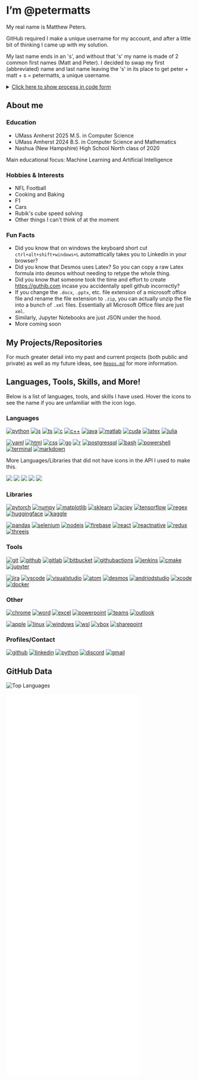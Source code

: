 # I’m @petermatts

My real name is Matthew Peters.

GitHub required I make a unique username for my account, and after a little bit of thinking I came up with my solution.

My last name ends in an 's', and without that 's' my name is made of 2 common first names (Matt and Peter). I decided to swap my first (abbreviated) name and last name leaving the 's' in its place to get peter + matt + s = petermatts, a unique username.

<details>

<summary markdown="span">
    <u>Click here to show process in code form</u>
</summary>

```Java
public static String username() {
    String myName = "Matthew Peters"; //my name
    myName = myName.toLowerCase(); //make lowercase

    //split into an array (first name at index 0, second name at index 1)
    String[] names = myName.split(" "); 

    //create var for first name, using substring to abreviate to an alternative form
    String firstname_short = names[0].substring(0, 4); //matt

    String lastname = names[1]; //create var for last name (peters)
    String s = "";

    //if lastname ends in "s": s="s" and trim off last 's' from lastname
    if(lastname.endsWith("s")) {
        s = "s";
        lastname = lastname.substring(0, lastname.length()-1); //peter
    }

    // my_github_username = "peter" + "matt" + "s"
    String my_github_username = lastname + firstname_short + s;
    return my_github_username; //petermatts
}
```

*example code for this process as a Java method*</details>

<!-- <details><summary markdown="span"><u>Click here to show process in code form</u></summary>

```Python
    name = "Matthew Peters"
    data = name.lower().split(" ")
    github_username = data[1][:-1] + data[0][:4] + data[1][-1:]
    print("Python:", github_username)
```
*example code for this process as a Java method*</details> -->

<!-- --- -->

## About me

### **Education**

- UMass Amherst 2025 M.S. in Computer Science
- UMass Amherst 2024 B.S. in Computer Science and Mathematics
- Nashua (New Hampshire) High School North class of 2020

Main educational focus: Machine Learning and Artificial Intelligence

### **Hobbies & Interests**

- NFL Football
- Cooking and Baking
- F1
- Cars
- Rubik's cube speed solving
- Other things I can't think of at the moment

### **Fun Facts**

- Did you know that on windows the keyboard short cut `ctrl+alt+shift+windows+L` automattically takes you to LinkedIn in your browser?
- Did you know that Desmos uses Latex? So you can copy a raw Latex formula into desmos without needing to retype the whole thing.
- Did you know that someone took the time and effort to create https://guthib.com incase you accidentally spell github incorrectly?
- If you change the `.docx`, `.pptx`, etc. file extension of a microsoft office file and rename the file extension to `.zip`, you can actually unzip the file into a bunch of `.xml` files. Essentially all Microsoft Office files are just `xml`.
- Similarly, Jupyter Notebooks are just JSON under the hood.
- More coming soon

<!-- Separate tables by math vs cs classes? -->

<!-- ## **Important Courses**
       
| Completed                               | Upcoming Fall 2024                      |
| --------------------------------------- | --------------------------------------- |
| Introduction to Algorithms              | Quantum Information Systems (Grad)      |
| Intro to Scientific Computing           | Reinforcement Learning                  |
| Artificial Intelligence                 | Computer Vision                         |
| Intro to Machine Learning               |                                         |
| Machine Learning (Grad)                 |                                         |
| Machine Learning (Ph.D)                 |                                         |
| Reasoning Under Uncertainty             |                                         |
| Computer Systems Principles             |                                         |
| Applied Cryptography                    |                                         |
| Formal Language Theory                  |                                         |
| Intelligent Visual Computing            |                                         |
| Intro to Simulation                     |                                         |
| Quantum Information Systems (Undergrad) |                                         |


### **Other cool/interseting courses**

- Using Data Structures
- Programming with Data Structures
- Programming Methodology
- Web Programming
- Intro to Computation
- Multivariable Calculus
- Linear Algebra
- Differential Equations
- Statistics I
- Intro to Abstract Algebra I
- Intro to Computer Graphics -->

## **My Projects/Repositories**

For much greater detail into my past and current projects (both public and private) as well as my future ideas, see [`Repos.md`](https://github.com/petermatts/petermatts/blob/main/Repos.md) for more information.

## **Languages, Tools, Skills, and More!**
<!-- Cool site for logos https://worldvectorlogo.com/ -->
<!-- Icons from https://github.com/lelouchfr/skill-icons -->

Below is a list of languages, tools, and skills I have used. Hover the icons to see the name if you are unfamiliar with the icon logo.

### Languages

<!-- ![My Languages](https://go-skill-icons.vercel.app/api/icons?i=py,js,ts,c,cpp,java,matlab,julia,latex,md,bash,powershell,html,css,postgres,r,go,yaml&titles=true&perline=9) -->

[<img src="https://go-skill-icons.vercel.app/api/icons?i=py" alt="python" />](? "Python")
[<img src="https://go-skill-icons.vercel.app/api/icons?i=js" alt="js" />](? "Javascript")
[<img src="https://go-skill-icons.vercel.app/api/icons?i=ts" alt="ts" />](? "Typescript")
[<img src="https://go-skill-icons.vercel.app/api/icons?i=c" alt="c" />](? "C")
[<img src="https://go-skill-icons.vercel.app/api/icons?i=cpp" alt="c++" />](? "C++")
[<img src="https://go-skill-icons.vercel.app/api/icons?i=java" alt="java" />](? "Java")
[<img src="https://go-skill-icons.vercel.app/api/icons?i=matlab" alt="matlab" />](? "Matlab")
[<img src="https://go-skill-icons.vercel.app/api/icons?i=cuda" alt="cuda" />](? "CUDA")
[<img src="https://go-skill-icons.vercel.app/api/icons?i=latex" alt="latex" />](? "Latex")
[<img src="https://go-skill-icons.vercel.app/api/icons?i=julia" alt="julia" />](? "Julia")

[<img src="https://go-skill-icons.vercel.app/api/icons?i=yaml" alt="yaml" />](? "yaml")
[<img src="https://go-skill-icons.vercel.app/api/icons?i=html" alt="html" />](? "HTML")
[<img src="https://go-skill-icons.vercel.app/api/icons?i=css" alt="css" />](? "CSS")
[<img src="https://go-skill-icons.vercel.app/api/icons?i=go" alt="go" />](? "Go")
[<img src="https://go-skill-icons.vercel.app/api/icons?i=r" alt="r" />](? "R")
[<img src="https://go-skill-icons.vercel.app/api/icons?i=postgres" alt="postgressql" />](? "Postgres SQL")
[<img src="https://go-skill-icons.vercel.app/api/icons?i=bash" alt="bash" />](? "Bash")
[<img src="https://go-skill-icons.vercel.app/api/icons?i=powershell" alt="powershell" />](? "Powershell")
[<img src="https://go-skill-icons.vercel.app/api/icons?i=terminal" alt="terminal" />](? "Batch")
[<img src="https://go-skill-icons.vercel.app/api/icons?i=md" alt="markdown" />](? "Markdown")

More Languages/Libraries that did not have icons in the API I used to make this.

[<img src="https://encrypted-tbn0.gstatic.com/images?q=tbn:ANd9GcSYkbGAhmcYo1cCQtJvI94pA4_g_YW6EsVJ1OkIe8moeOCvD7rmAEMz05kVN6V1ZCa0dw&usqp=CAU" height="40px"/>](? "SWIG")
[<img src="https://technology.howard.edu/sites/technology.howard.edu/files/styles/large/public/mathematica-logo.png?itok=sZVilQp7" width="40px">](? "Mathmatica")
[<img src="https://avatars.githubusercontent.com/u/1300762?v=4" height="40px"/>](? "Doxygen")
[<img src="https://upload.wikimedia.org/wikipedia/commons/thumb/f/fe/Numba_logo.svg/512px-Numba_logo.svg.png" height="40px"/>](? "Numba")
[<img src="https://gymnasium.farama.org/_static/img/gymnasium_white.svg" height="40px"/>](? "Gymnasium")


### Libraries

[<img src="https://go-skill-icons.vercel.app/api/icons?i=pytorch" alt="pytorch" />](https://github.com/petermatts "PyTorch")
[<img src="https://go-skill-icons.vercel.app/api/icons?i=numpy" alt="numpy" />](? "Numpy")
[<img src="https://go-skill-icons.vercel.app/api/icons?i=matplotlib" alt="matplotlib" />](? "Matplotlib")
[<img src="https://go-skill-icons.vercel.app/api/icons?i=sklearn" alt="sklearn" />](? "Scikit-Learn")
[<img src="https://go-skill-icons.vercel.app/api/icons?i=scipy" alt="scipy" />](? "Scipy")
[<img src="https://go-skill-icons.vercel.app/api/icons?i=tensorflow" alt="tensorflow" />](? "Tensorflow")
[<img src="https://go-skill-icons.vercel.app/api/icons?i=regex" alt="regex" />](? "Regex")
[<img src="https://go-skill-icons.vercel.app/api/icons?i=huggingface" alt="huggingface" />](? "Hugging Face")
[<img src="https://go-skill-icons.vercel.app/api/icons?i=kaggle" alt="kaggle" />](? "Kaggle")


[<img src="https://go-skill-icons.vercel.app/api/icons?i=pandas" alt="pandas" />](? "pandas")
[<img src="https://go-skill-icons.vercel.app/api/icons?i=selenium" alt="selenium" />](? "Selenium")
[<img src="https://go-skill-icons.vercel.app/api/icons?i=nodejs" alt="nodejs" />](? "NodeJS")
[<img src="https://go-skill-icons.vercel.app/api/icons?i=firebase" alt="firebase" />](? "Firebase")
[<img src="https://go-skill-icons.vercel.app/api/icons?i=react" alt="react" />](? "React")
[<img src="https://go-skill-icons.vercel.app/api/icons?i=reactnative" alt="reactnative" />](? "React Native")
[<img src="https://go-skill-icons.vercel.app/api/icons?i=redux" alt="redux" />](? "Redux")
[<img src="https://go-skill-icons.vercel.app/api/icons?i=threejs" alt="threejs" />](? "ThreeJS")

### Tools

[<img src="https://go-skill-icons.vercel.app/api/icons?i=git" alt="git" />](? "Git")
[<img src="https://go-skill-icons.vercel.app/api/icons?i=github" alt="github" />](? "Github")
[<img src="https://go-skill-icons.vercel.app/api/icons?i=gitlab" alt="gitlab" />](? "Gitlab")
[<img src="https://go-skill-icons.vercel.app/api/icons?i=bitbucket" alt="bitbucket" />](? "Bitbucket")
[<img src="https://go-skill-icons.vercel.app/api/icons?i=githubactions" alt="githubactions" />](? "CI/CD")
[<img src="https://go-skill-icons.vercel.app/api/icons?i=jenkins" alt="jenkins" />](? "Jenkins")
[<img src="https://go-skill-icons.vercel.app/api/icons?i=cmake" alt="cmake" />](? "CMake")
[<img src="https://go-skill-icons.vercel.app/api/icons?i=jupyter" alt="jupyter" />](? "Jupyter Notebook")

[<img src="https://go-skill-icons.vercel.app/api/icons?i=jira" alt="jira" />](? "Jira")
[<img src="https://go-skill-icons.vercel.app/api/icons?i=vscode" alt="vscode" />](? "VSCode")
[<img src="https://go-skill-icons.vercel.app/api/icons?i=visualstudio" alt="visualstudio" />](? "Visual Studio")
[<img src="https://go-skill-icons.vercel.app/api/icons?i=atom" alt="atom" />](? "Atom")
[<img src="https://go-skill-icons.vercel.app/api/icons?i=desmos" alt="desmos" />](? "Desmos")
[<img src="https://go-skill-icons.vercel.app/api/icons?i=androidstudio" alt="andriodstudio" />](? "Android Studio")
[<img src="https://go-skill-icons.vercel.app/api/icons?i=xcode" alt="xcode" />](? "XCode")
[<img src="https://go-skill-icons.vercel.app/api/icons?i=docker" alt="docker" />](? "Docker")

### Other

[<img src="https://go-skill-icons.vercel.app/api/icons?i=chrome" alt="chrome" />](? "Google Workspace")
[<img src="https://go-skill-icons.vercel.app/api/icons?i=word" alt="word" />](? "Microsoft Word")
[<img src="https://go-skill-icons.vercel.app/api/icons?i=excel" alt="excel" />](? "Microsoft Excel")
[<img src="https://go-skill-icons.vercel.app/api/icons?i=powerpoint" alt="powerpoint" />](? "Microsoft Powerpoint")
[<img src="https://go-skill-icons.vercel.app/api/icons?i=teams" alt="teams" />](? "Microsoft Teams")
[<img src="https://go-skill-icons.vercel.app/api/icons?i=outlook" alt="outlook" />](? "Microsoft Outlook")

[<img src="https://go-skill-icons.vercel.app/api/icons?i=apple" alt="apple" />](? "MacOS")
[<img src="https://go-skill-icons.vercel.app/api/icons?i=linux" alt="linux" />](? "Linux")
[<img src="https://go-skill-icons.vercel.app/api/icons?i=windows" alt="windows" />](? "Windows")
[<img src="https://go-skill-icons.vercel.app/api/icons?i=wsl" alt="wsl" />](? "Windows Linux Subsystem")
[<img src="https://go-skill-icons.vercel.app/api/icons?i=virtualbox" alt="vbox" />](? "Virtual Box")
[<img src="https://go-skill-icons.vercel.app/api/icons?i=sharepoint" alt="sharepoint" />](? "Share Point")

### Profiles/Contact

[<img src="https://go-skill-icons.vercel.app/api/icons?i=github" alt="github" />](? "petermatts")
[<img src="https://go-skill-icons.vercel.app/api/icons?i=linkedin" alt="linkedin" />](https://www.linkedin.com/in/matthew-s-peters/ "Matthew Peters")
[<img src="https://go-skill-icons.vercel.app/api/icons?i=instagram" alt="python" />](https://www.instagram.com/pete.matt/ "pete.matt")
[<img src="https://go-skill-icons.vercel.app/api/icons?i=discord" alt="discord" />](? "petermatts")
[<img src="https://go-skill-icons.vercel.app/api/icons?i=gmail" alt="gmail" />](? "mpeters0514@gmail.com")

## GitHub Data

<!-- Refer to https://github.com/marketplace/actions/metrics-embed for more metrics svg stuff -->

![Top Languages](https://github-readme-stats-petermatts.vercel.app/api/top-langs/?username=petermatts&layout=compact&langs_count=10&hide_border=true&theme=transparent&hide=Solidity,M,Makefile,Jupyter+Notebook,Tex,NetLogo)

![Metrics](Metrics/Metrics.svg)
